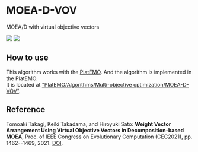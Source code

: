 # MOEA-D-VOV
 MOEA/D with virtual objective vectors

![](https://img.shields.io/github/languages/code-size/tomtkg/MOEA-D-VOV)
![](https://img.shields.io/github/last-commit/tomtkg/MOEA-D-VOV)

## How to use
This algorithm works with the [PlatEMO](https://github.com/BIMK/PlatEMO). And the algorithm is implemented in the PlatEMO.  
It is located at ["PlatEMO/Algorithms/Multi-objective optimization/MOEA-D-VOV"](https://github.com/BIMK/PlatEMO/tree/master/PlatEMO/Algorithms/Multi-objective%20optimization/MOEA-D-VOV).

## Reference
Tomoaki Takagi, Keiki Takadama, and Hiroyuki Sato: **Weight Vector Arrangement Using Virtual Objective Vectors in Decomposition-based MOEA**, Proc. of IEEE Congress on Evolutionary Computation (CEC2021), pp. 1462--1469, 2021. [DOI](https://doi.org/10.1109/CEC45853.2021.9504954).
